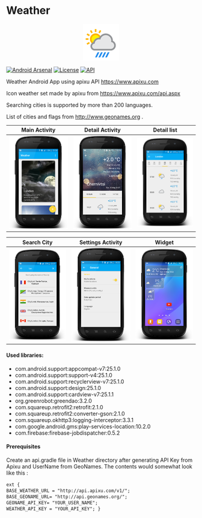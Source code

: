 # Weather

<p align="center">
  <img src="screenshot/logo.png" >
</p>

[![Android Arsenal](https://img.shields.io/badge/Android%20Arsenal-Weather-brightgreen.svg?style=flat)](https://android-arsenal.com/details/3/5631)
[![License](https://img.shields.io/badge/license-Apache%202-blue.svg)](https://www.apache.org/licenses/LICENSE-2.0)
[![API](https://img.shields.io/badge/API-16%2B-green.svg?style=flat)](https://android-arsenal.com/api?level=16)


Weather Android App using apixu API https://www.apixu.com

Icon weather set made by apixu from https://www.apixu.com/api.aspx

Searching cities is supported by more than 200 languages.

List of cities and flags from http://www.geonames.org .
 

Main Activity|Detail Activity | Detail list
-------------|----------------- | -------------
![alt text](screenshot/main.png "Main Activity")  | ![alt text](screenshot/detail.png "Detail Fragment") | ![alt text](screenshot/list.png "Hourly list")


Search City|Settings Activity | Widget
-------------|----------------- | -------------
![alt text](screenshot/add_city.png "Add new city")  | ![alt text](screenshot/settings.png "Settings Fragment") | ![alt text](screenshot/widget.png "Widget")



#### Used libraries:
* com.android.support:appcompat-v7:25.1.0
* com.android.support:support-v4:25.1.0
* com.android.support:recyclerview-v7:25.1.0
* com.android.support:design:25.1.0
* com.android.support:cardview-v7:25.1.1
* org.greenrobot:greendao:3.2.0
* com.squareup.retrofit2:retrofit:2.1.0
* com.squareup.retrofit2:converter-gson:2.1.0
* com.squareup.okhttp3:logging-interceptor:3.3.1
* com.google.android.gms:play-services-location:10.2.0
* com.firebase:firebase-jobdispatcher:0.5.2

#### Prerequisites

Create an api.gradle file in Weather directory after generating API Key from Apixu and UserName from GeoNames. The contents would somewhat look like this :

    ext {
    BASE_WEATHER_URL = "http://api.apixu.com/v1/"; 
    BASE_GEONAME_URL= "http://api.geonames.org/"; 
    GEONAME_API_KEY= "YOUR_USER_NAME"; 
    WEATHER_API_KEY = "YOUR_API_KEY"; }


